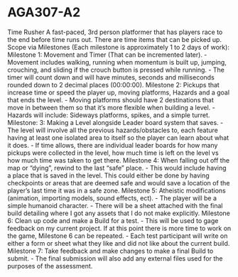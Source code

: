 # AGA307-A2
 Time Rusher  A fast-paced, 3rd person platformer that has players race to the end before time runs out. There are time items that can be picked up.  Scope via Milestones (Each milestone is approximately 1 to 2 days of work):  Milestone 1: Movement and Timer (That can be incremented later). -	Movement includes walking, running when momentum is built up, jumping, crouching, and sliding if the crouch button is pressed while running. -	The timer will count down and will have minutes, seconds and milliseconds rounded down to 2 decimal places (00:00:00). Milestone 2: Pickups that increase time or speed the player up, moving platforms, Hazards and a goal that ends the level. -	Moving platforms should have 2 destinations that move in between them so that it’s more flexible when building a level. -	Hazards will include: Sideways platforms, spikes, and a simple turret. Milestone: 3: Making a Level alongside Leader board system that saves. -	The level will involve all the previous hazards/obstacles to, each feature having at least one isolated area to itself so the player can learn about what it does.  -	If time allows, there are individual leader boards for how many pickups were collected in the level, how much time is left on the level vs how much time was taken to get there. Milestone 4: When falling out off the map or “dying”, rewind to the last “safe” place. -	This would include having a place that is saved in the level. This could either be done by having checkpoints or areas that are deemed safe and would save a location of the player’s last time it was in a safe zone. Milestone 5: Atheistic modifications (animation, importing models, sound effects, ect). -	The player will be a simple humanoid character. -	There will be a sheet attached with the final build detailing where I got any assets that I do not make explicitly. Milestone 6: Clean up code and make a Build for a test. -	This will be used to gage feedback on my current project. If at this point there is more time to work on the game, Milestone 6 can be repeated. -	Each test participant will write on either a form or sheet what they like and did not like about the current build. Milestone 7: Take feedback and make changes to make a final Build to submit. -	The final submission will also add any external files used for the purposes of the assessment.
